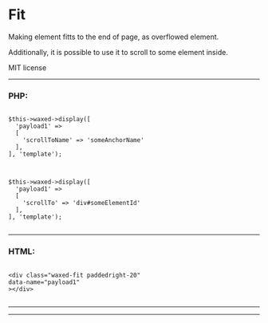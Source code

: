 # Fit

Making element fitts to the end of page, as overflowed element.

Additionally, it is possible to use it to scroll to some element inside.

MIT license

---

### PHP:

```

$this->waxed->display([
  'payload1' =>
  [
    'scrollToName' => 'someAnchorName'
  ],
], 'template');


```


```

$this->waxed->display([
  'payload1' =>
  [
    'scrollTo' => 'div#someElementId'
  ],
], 'template');


```

---


### HTML:

```

<div class="waxed-fit paddedright-20"
data-name="payload1"
></div>


```

---
---

